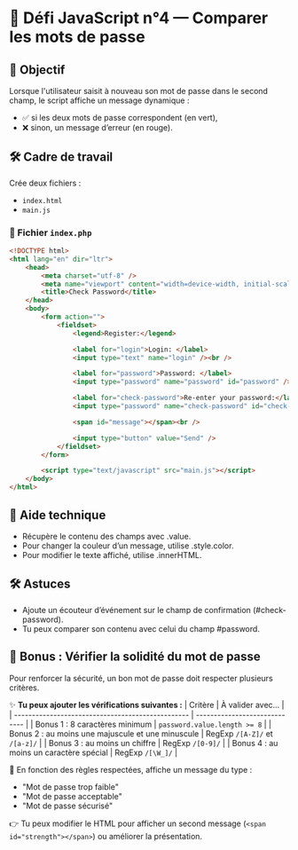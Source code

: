 # 🔐 Défi JavaScript n°4 — Comparer les mots de passe

## 🎯 Objectif

Lorsque l'utilisateur saisit à nouveau son mot de passe dans le second champ, le script affiche un message dynamique :

- ✅ si les deux mots de passe correspondent (en vert),
- ❌ sinon, un message d’erreur (en rouge).

## 🛠️ Cadre de travail

Crée deux fichiers :

- `index.html`
- `main.js`

### 📄 Fichier `index.php`

```html
<!DOCTYPE html>
<html lang="en" dir="ltr">
	<head>
		<meta charset="utf-8" />
		<meta name="viewport" content="width=device-width, initial-scale=1.0" />
		<title>Check Password</title>
	</head>
	<body>
		<form action="">
			<fieldset>
				<legend>Register:</legend>

				<label for="login">Login: </label>
				<input type="text" name="login" /><br />

				<label for="password">Password: </label>
				<input type="password" name="password" id="password" /><br />

				<label for="check-password">Re-enter your password:</label>
				<input type="password" name="check-password" id="check-password" />

				<span id="message"></span><br />

				<input type="button" value="Send" />
			</fieldset>
		</form>

		<script type="text/javascript" src="main.js"></script>
	</body>
</html>
```

## 🔧 Aide technique

- Récupère le contenu des champs avec .value.
- Pour changer la couleur d’un message, utilise .style.color.
- Pour modifier le texte affiché, utilise .innerHTML.

## 🛠 Astuces

- Ajoute un écouteur d’événement sur le champ de confirmation (#check-password).
- Tu peux comparer son contenu avec celui du champ #password.

## 🌟 Bonus : Vérifier la solidité du mot de passe

Pour renforcer la sécurité, un bon mot de passe doit respecter plusieurs critères.

✨ **Tu peux ajouter les vérifications suivantes :**
| Critère | À valider avec... |
| ------------------------------------------------- | ----------------------------- |
| Bonus 1 : 8 caractères minimum | `password.value.length >= 8` |
| Bonus 2 : au moins une majuscule et une minuscule | RegExp `/[A-Z]/` et `/[a-z]/` |
| Bonus 3 : au moins un chiffre | RegExp `/[0-9]/` |
| Bonus 4 : au moins un caractère spécial | RegExp `/[\W_]/` |

💬 En fonction des règles respectées, affiche un message du type :

- "Mot de passe trop faible"
- "Mot de passe acceptable"
- "Mot de passe sécurisé"

👉 Tu peux modifier le HTML pour afficher un second message (`<span id="strength"></span>`) ou améliorer la présentation.
